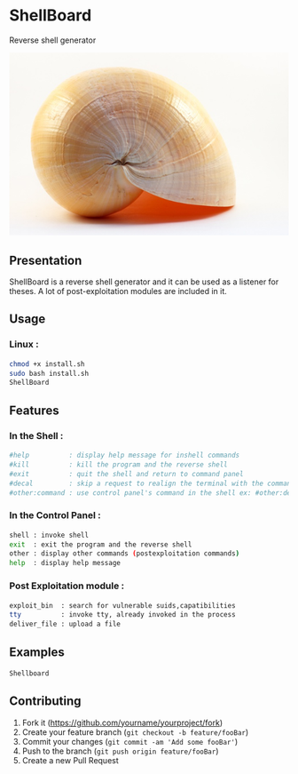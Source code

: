 # ShellBoard
Reverse shell generator

![](img/shell.jpg)

## Presentation
ShellBoard is a reverse shell generator and it can be used as a listener for theses. A lot of post-exploitation modules are included in it.

## Usage
### Linux :
```sh
chmod +x install.sh
sudo bash install.sh
ShellBoard
```

## Features

### In the Shell :
```sh
#help          : display help message for inshell commands
#kill          : kill the program and the reverse shell
#exit          : quit the shell and return to command panel
#decal         : skip a request to realign the terminal with the commands
#other:command : use control panel's command in the shell ex: #other:deliver_file
```

### In the Control Panel :
```sh
shell : invoke shell
exit  : exit the program and the reverse shell
other : display other commands (postexploitation commands)
help  : display help message
```

### Post Exploitation module :
```sh
exploit_bin  : search for vulnerable suids,capatibilities
tty          : invoke tty, already invoked in the process
deliver_file : upload a file
```

## Examples

```sh
Shellboard
```

## Contributing

1. Fork it (<https://github.com/yourname/yourproject/fork>)
2. Create your feature branch (`git checkout -b feature/fooBar`)
3. Commit your changes (`git commit -am 'Add some fooBar'`)
4. Push to the branch (`git push origin feature/fooBar`)
5. Create a new Pull Request
